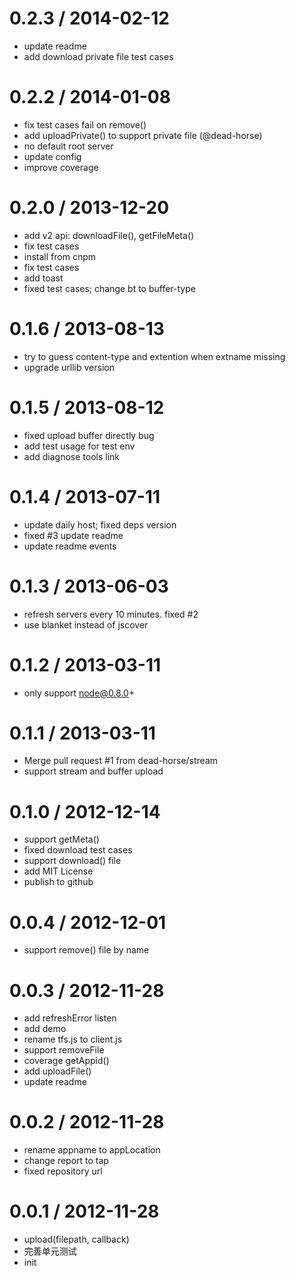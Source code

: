 
0.2.3 / 2014-02-12 
==================

  * update readme
  * add download private file test cases

0.2.2 / 2014-01-08 
==================

  * fix test cases fail on remove()
  * add uploadPrivate() to support private file (@dead-horse)
  * no default root server
  * update config
  * improve coverage

0.2.0 / 2013-12-20 
==================

  * add v2 api: downloadFile(), getFileMeta()
  * fix test cases
  * install from cnpm
  * fix test cases
  * add toast
  * fixed test cases; change bt to buffer-type

0.1.6 / 2013-08-13 
==================

  * try to guess content-type and extention when extname missing
  * upgrade urllib version

0.1.5 / 2013-08-12 
==================

  * fixed upload buffer directly bug
  * add test usage for test env
  * add diagnose tools link

0.1.4 / 2013-07-11 
==================

  * update daily host; fixed deps version
  * fixed #3 update readme
  * update readme events

0.1.3 / 2013-06-03 
==================

  * refresh servers every 10 minutes. fixed #2
  * use blanket instead of jscover

0.1.2 / 2013-03-11 
==================

  * only support node@0.8.0+

0.1.1 / 2013-03-11 
==================

  * Merge pull request #1 from dead-horse/stream
  * support stream and buffer upload

0.1.0 / 2012-12-14 
==================

  * support getMeta()
  * fixed download test cases
  * support download() file
  * add MIT License
  * publish to github

0.0.4 / 2012-12-01 
==================

  * support remove() file by name

0.0.3 / 2012-11-28 
==================

  * add refreshError listen
  * add demo
  * rename tfs.js to client.js
  * support removeFile
  * coverage getAppid()
  * add uploadFile()
  * update readme

0.0.2 / 2012-11-28 
==================

  * rename appname to appLocation
  * change report to tap
  * fixed repository url

0.0.1 / 2012-11-28 
==================

  * upload(filepath, callback)
  * 完善单元测试
  * init
